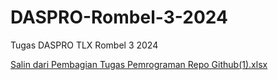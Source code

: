 # DASPRO-Rombel-3-2024
Tugas DASPRO TLX Rombel 3 2024


[Salin dari Pembagian Tugas Pemrograman Repo Github(1).xlsx](https://github.com/user-attachments/files/17277521/Salin.dari.Pembagian.Tugas.Pemrograman.Repo.Github.1.xlsx)
